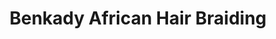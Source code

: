 ---
title: "Benkady African Hair Braiding"
url: /chicago/benkady-african-hair-braiding/
shop: Kosmetik
---